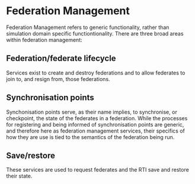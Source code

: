 # Federation Management

Federation Management refers to generic functionality, rather than simulation
domain specific functiontionality. There are three broad areas within federation
management:

## Federation/federate lifecycle

Services exist to create and destroy federations and to allow federates to join
to, and resign from, those federations.

## Synchronisation points

Synchonisation points serve, as their name implies, to synchronise, or
checkpoint, the state of the federates in a federation. While the processes for
registering and being informed of synchronisation points are generic, and
therefore here as federation management services, their specifics of how they
are use is tied to the semantics of the federation being run.

## Save/restore

These services are used to request federates and the RTI save and restore their
state.
